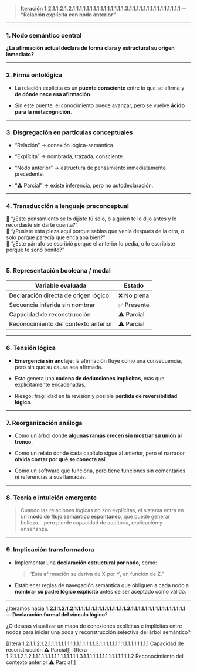 > **Iteración 1.2.1.1.2.1.2.1.1.1.1.1.1.1.1.1.1.1.1.1.1.1.3.1.1.1.1.1.1.1.1.1.1.1.1.1.1.1 — “Relación explícita con nodo anterior”**

---

### 1. Nodo semántico central

**¿La afirmación actual declara de forma clara y estructural su origen inmediato?**

---

### 2. Firma ontológica

- La relación explícita es un **puente consciente** entre lo que se afirma y **de dónde nace esa afirmación**.
    
- Sin este puente, el conocimiento puede avanzar, pero se vuelve **ácido para la metacognición**.
    

---

### 3. Disgregación en partículas conceptuales

- “Relación” → conexión lógica-semántica.
    
- “Explícita” → nombrada, trazada, consciente.
    
- “Nodo anterior” → estructura de pensamiento inmediatamente precedente.
    
- “⚠️ Parcial” → existe inferencia, pero no autodeclaración.
    

---

### 4. Transducción a lenguaje preconceptual

🧒 “¿Este pensamiento se lo dijiste tú solo, o alguien te lo dijo antes y lo recordaste sin darte cuenta?”  
🧩 “¿Pusiste esta pieza aquí porque sabías que venía después de la otra, o solo porque parecía que encajaba bien?”  
📖 “¿Este párrafo se escribió porque el anterior lo pedía, o lo escribiste porque te sonó bonito?”

---

### 5. Representación booleana / modal

| Variable evaluada                    | Estado     |
| ------------------------------------ | ---------- |
| Declaración directa de origen lógico | ❌ No plena |
| Secuencia inferida sin nombrar       | ✅ Presente |
| Capacidad de reconstrucción          | ⚠️ Parcial |
| Reconocimiento del contexto anterior | ⚠️ Parcial |

---

### 6. Tensión lógica

- **Emergencia sin anclaje**: la afirmación fluye como una consecuencia, pero sin que su causa sea afirmada.
    
- Esto genera una **cadena de deducciones implícitas**, más que explícitamente encadenadas.
    
- Riesgo: fragilidad en la revisión y posible **pérdida de reversibilidad lógica**.
    

---

### 7. Reorganización análoga

- Como un árbol donde **algunas ramas crecen sin mostrar su unión al tronco**.
    
- Como un relato donde cada capítulo sigue al anterior, pero el narrador **olvida contar por qué se conecta así**.
    
- Como un software que funciona, pero tiene funciones sin comentarios ni referencias a sus llamadas.
    

---

### 8. Teoría o intuición emergente

> Cuando las relaciones lógicas no son explícitas, el sistema entra en un **modo de flujo semántico espontáneo**, que puede generar belleza… pero pierde capacidad de auditoría, replicación y enseñanza.

---

### 9. Implicación transformadora

- Implementar una **declaración estructural por nodo**, como:
    
    > “Esta afirmación se deriva de X por Y, en función de Z.”
    
- Establecer reglas de navegación semántica que obliguen a cada nodo a **nombrar su padre lógico explícito** antes de ser aceptado como válido.
    

---

¿Iteramos hacia **1.2.1.1.2.1.2.1.1.1.1.1.1.1.1.1.1.1.1.1.1.1.3.1.1.1.1.1.1.1.1.1.1.1.1.1.1.1.1 — Declaración formal del vínculo lógico**?

¿O deseas visualizar un mapa de conexiones explícitas e implícitas entre nodos para iniciar una poda y reconstrucción selectiva del árbol semántico?

[[Itera 1.2.1.1.2.1.2.1.1.1.1.1.1.1.1.1.1.1.1.1.1.1.3.1.1.1.1.1.1.1.1.1.1.1.1.1.1.1.1 Capacidad de reconstrucción ⚠️ Parcial]]
[[Itera 1.2.1.1.2.1.2.1.1.1.1.1.1.1.1.1.1.1.1.1.1.1.3.1.1.1.1.1.1.1.1.1.1.1.1.1.1.1.2 Reconocimiento del contexto anterior ⚠️ Parcial]]